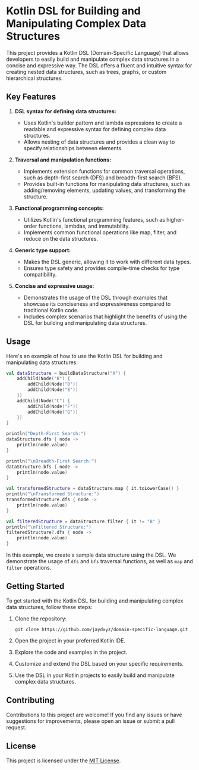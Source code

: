 # Kotlin DSL for Building and Manipulating Complex Data Structures

This project provides a Kotlin DSL (Domain-Specific Language) that allows developers to easily build and manipulate complex data structures in a concise and expressive way. The DSL offers a fluent and intuitive syntax for creating nested data structures, such as trees, graphs, or custom hierarchical structures.

## Key Features

1. **DSL syntax for defining data structures:**
   - Uses Kotlin's builder pattern and lambda expressions to create a readable and expressive syntax for defining complex data structures.
   - Allows nesting of data structures and provides a clean way to specify relationships between elements.

2. **Traversal and manipulation functions:**
   - Implements extension functions for common traversal operations, such as depth-first search (DFS) and breadth-first search (BFS).
   - Provides built-in functions for manipulating data structures, such as adding/removing elements, updating values, and transforming the structure.

3. **Functional programming concepts:**
   - Utilizes Kotlin's functional programming features, such as higher-order functions, lambdas, and immutability.
   - Implements common functional operations like map, filter, and reduce on the data structures.

4. **Generic type support:**
   - Makes the DSL generic, allowing it to work with different data types.
   - Ensures type safety and provides compile-time checks for type compatibility.

5. **Concise and expressive usage:**
   - Demonstrates the usage of the DSL through examples that showcase its conciseness and expressiveness compared to traditional Kotlin code.
   - Includes complex scenarios that highlight the benefits of using the DSL for building and manipulating data structures.

## Usage

Here's an example of how to use the Kotlin DSL for building and manipulating data structures:

```kotlin
val dataStructure = buildDataStructure("A") {
    addChild(Node("B") {
        addChild(Node("D"))
        addChild(Node("E"))
    })
    addChild(Node("C") {
        addChild(Node("F"))
        addChild(Node("G"))
    })
}

println("Depth-First Search:")
dataStructure.dfs { node ->
    println(node.value)
}

println("\nBreadth-First Search:")
dataStructure.bfs { node ->
    println(node.value)
}

val transformedStructure = dataStructure.map { it.toLowerCase() }
println("\nTransformed Structure:")
transformedStructure.dfs { node ->
    println(node.value)
}

val filteredStructure = dataStructure.filter { it != "B" }
println("\nFiltered Structure:")
filteredStructure?.dfs { node ->
    println(node.value)
}
```

In this example, we create a sample data structure using the DSL. We demonstrate the usage of `dfs` and `bfs` traversal functions, as well as `map` and `filter` operations.

## Getting Started

To get started with the Kotlin DSL for building and manipulating complex data structures, follow these steps:

1. Clone the repository:
   ```
   git clone https://github.com/jaydxyz/domain-specific-language.git
   ```

2. Open the project in your preferred Kotlin IDE.

3. Explore the code and examples in the project.

4. Customize and extend the DSL based on your specific requirements.

5. Use the DSL in your Kotlin projects to easily build and manipulate complex data structures.

## Contributing

Contributions to this project are welcome! If you find any issues or have suggestions for improvements, please open an issue or submit a pull request.

## License

This project is licensed under the [MIT License](LICENSE).
